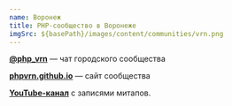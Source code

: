 ```yaml
---
name: Воронеж
title: PHP-сообщество в Воронеже
imgSrc: ${basePath}/images/content/communities/vrn.png
---
```


**[@php_vrn](https://t.me/php_vrn)** — чат городского сообщества

**[phpvrn.github.io](https://phpvrn.github.io/)** — сайт сообщества

**[YouTube-канал](https://www.youtube.com/@phpvrn)** с записями митапов.
